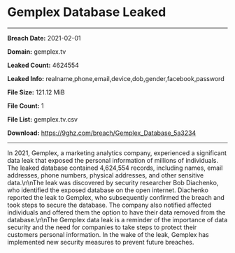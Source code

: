 # Gemplex Database Leaked

------------
**Breach Date:** 2021-02-01

**Domain:** gemplex.tv

**Leaked Count:** 4624554

**Leaked Info:** realname,phone,email,device,dob,gender,facebook,password

**File Size:** 121.12 MiB

**File Count:** 1

**File List:** gemplex.tv.csv

**Download:** https://9ghz.com/breach/Gemplex_Database_5a3234

------------
In 2021, Gemplex, a marketing analytics company, experienced a significant data leak that exposed the personal information of millions of individuals. The leaked database contained 4,624,554 records, including names, email addresses, phone numbers, physical addresses, and other sensitive data.\n\nThe leak was discovered by security researcher Bob Diachenko, who identified the exposed database on the open internet. Diachenko reported the leak to Gemplex, who subsequently confirmed the breach and took steps to secure the database. The company also notified affected individuals and offered them the option to have their data removed from the database.\n\nThe Gemplex data leak is a reminder of the importance of data security and the need for companies to take steps to protect their customers personal information. In the wake of the leak, Gemplex has implemented new security measures to prevent future breaches.
